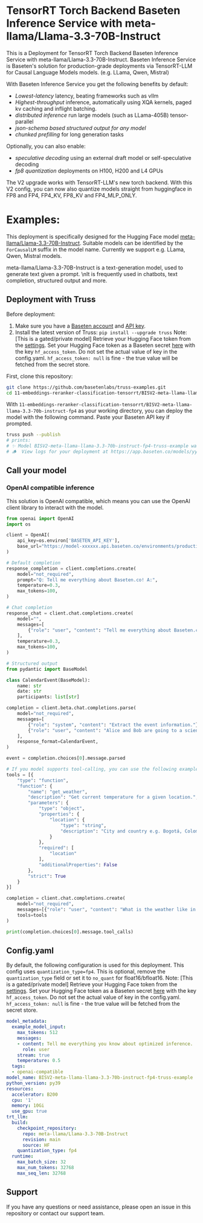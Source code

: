 # TensorRT Torch Backend Baseten Inference Service with meta-llama/Llama-3.3-70B-Instruct

This is a Deployment for TensorRT Torch Backend Baseten Inference Service with meta-llama/Llama-3.3-70B-Instruct. Baseten Inference Service is Baseten's solution for production-grade deployments via TensorRT-LLM for Causal Language Models models. (e.g. LLama, Qwen, Mistral)

With Baseten Inference Service you get the following benefits by default:
- *Lowest-latency* latency, beating frameworks such as vllm
- *Highest-throughput* inference, automatically using XQA kernels, paged kv caching and inflight batching.
- *distributed inference* run large models (such as LLama-405B) tensor-parallel
- *json-schema based structured output for any model*
- *chunked prefilling* for long generation tasks

Optionally, you can also enable:
- *speculative decoding* using an external draft model or self-speculative decoding
- *fp8 quantization* deployments on H100, H200 and L4 GPUs

The V2 upgrade works with TensorRT-LLM's new torch backend. With this V2 config, you can now also quantize models straight from huggingface in FP8 and FP4, FP4_KV, FP8_KV and FP4_MLP_ONLY.


# Examples:
This deployment is specifically designed for the Hugging Face model [meta-llama/Llama-3.3-70B-Instruct](https://huggingface.co/meta-llama/Llama-3.3-70B-Instruct).
Suitable models can be identified by the `ForCausalLM` suffix in the model name. Currently we support e.g. LLama, Qwen, Mistral models.

meta-llama/Llama-3.3-70B-Instruct  is a text-generation model, used to generate text given a prompt. \nIt is frequently used in chatbots, text completion, structured output and more.


## Deployment with Truss

Before deployment:

1. Make sure you have a [Baseten account](https://app.baseten.co/signup) and [API key](https://app.baseten.co/settings/account/api_keys).
2. Install the latest version of Truss: `pip install --upgrade truss`
Note: [This is a gated/private model] Retrieve your Hugging Face token from the [settings](https://huggingface.co/settings/tokens). Set your Hugging Face token as a Baseten secret [here](https://app.baseten.co/settings/secrets) with the key `hf_access_token`. Do not set the actual value of key in the config.yaml. `hf_access_token: null` is fine - the true value will be fetched from the secret store.

First, clone this repository:
```sh
git clone https://github.com/basetenlabs/truss-examples.git
cd 11-embeddings-reranker-classification-tensorrt/BISV2-meta-llama-llama-3.3-70b-instruct-fp4
```

With `11-embeddings-reranker-classification-tensorrt/BISV2-meta-llama-llama-3.3-70b-instruct-fp4` as your working directory, you can deploy the model with the following command. Paste your Baseten API key if prompted.

```sh
truss push --publish
# prints:
# ✨ Model BISV2-meta-llama-llama-3.3-70b-instruct-fp4-truss-example was successfully pushed ✨
# 🪵  View logs for your deployment at https://app.baseten.co/models/yyyyyy/logs/xxxxxx
```

## Call your model

### OpenAI compatible inference
This solution is OpenAI compatible, which means you can use the OpenAI client library to interact with the model.

```python
from openai import OpenAI
import os

client = OpenAI(
    api_key=os.environ['BASETEN_API_KEY'],
    base_url="https://model-xxxxxx.api.baseten.co/environments/production/sync/v1"
)

# Default completion
response_completion = client.completions.create(
    model="not_required",
    prompt="Q: Tell me everything about Baseten.co! A:",
    temperature=0.3,
    max_tokens=100,
)

# Chat completion
response_chat = client.chat.completions.create(
    model="",
    messages=[
        {"role": "user", "content": "Tell me everything about Baseten.co!"}
    ],
    temperature=0.3,
    max_tokens=100,
)

# Structured output
from pydantic import BaseModel

class CalendarEvent(BaseModel):
    name: str
    date: str
    participants: list[str]

completion = client.beta.chat.completions.parse(
    model="not_required",
    messages=[
        {"role": "system", "content": "Extract the event information."},
        {"role": "user", "content": "Alice and Bob are going to a science fair on Friday."},
    ],
    response_format=CalendarEvent,
)

event = completion.choices[0].message.parsed

# If you model supports tool-calling, you can use the following example:
tools = [{
    "type": "function",
    "function": {
        "name": "get_weather",
        "description": "Get current temperature for a given location.",
        "parameters": {
            "type": "object",
            "properties": {
                "location": {
                    "type": "string",
                    "description": "City and country e.g. Bogotá, Colombia"
                }
            },
            "required": [
                "location"
            ],
            "additionalProperties": False
        },
        "strict": True
    }
}]

completion = client.chat.completions.create(
    model="not_required",
    messages=[{"role": "user", "content": "What is the weather like in Paris today?"}],
    tools=tools
)

print(completion.choices[0].message.tool_calls)
```


## Config.yaml
By default, the following configuration is used for this deployment. This config uses `quantization_type=fp4`. This is optional, remove the `quantization_type` field or set it to `no_quant` for float16/bfloat16.
Note: [This is a gated/private model] Retrieve your Hugging Face token from the [settings](https://huggingface.co/settings/tokens). Set your Hugging Face token as a Baseten secret [here](https://app.baseten.co/settings/secrets) with the key `hf_access_token`. Do not set the actual value of key in the config.yaml. `hf_access_token: null` is fine - the true value will be fetched from the secret store.
```yaml
model_metadata:
  example_model_input:
    max_tokens: 512
    messages:
    - content: Tell me everything you know about optimized inference.
      role: user
    stream: true
    temperature: 0.5
  tags:
  - openai-compatible
model_name: BISV2-meta-llama-llama-3.3-70b-instruct-fp4-truss-example
python_version: py39
resources:
  accelerator: B200
  cpu: '1'
  memory: 10Gi
  use_gpu: true
trt_llm:
  build:
    checkpoint_repository:
      repo: meta-llama/Llama-3.3-70B-Instruct
      revision: main
      source: HF
    quantization_type: fp4
  runtime:
    max_batch_size: 32
    max_num_tokens: 32768
    max_seq_len: 32768

```

## Support
If you have any questions or need assistance, please open an issue in this repository or contact our support team.
